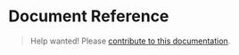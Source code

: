 <h1>Document Reference</h1>

> Help wanted! Please [contribute to this documentation](https://github.com/doorstop-dev/doorstop/edit/develop/docs/reference/document.md).
